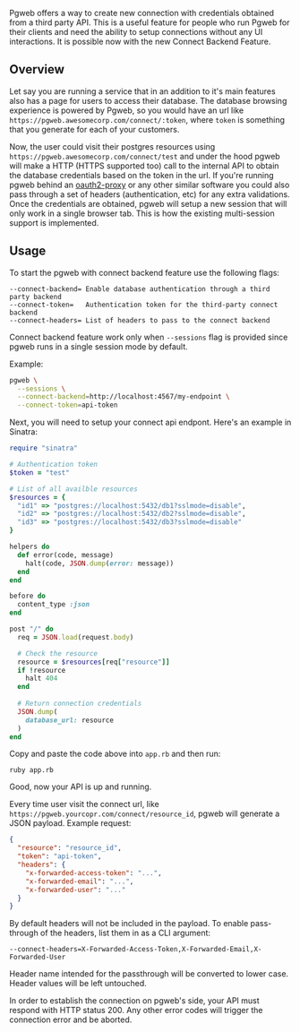 Pgweb offers a way to create new connection with credentials obtained from a third
party API. This is a useful feature for people who run Pgweb for their clients and
need the ability to setup connections without any UI interactions. It is possible
now with the new Connect Backend Feature.

## Overview

Let say you are running a service that in an addition to it's main features also
has a page for users to access their database. The database browsing experience 
is powered by Pgweb, so you would have an url like `https://pgweb.awesomecorp.com/connect/:token`,
where `token` is something that you generate for each of your customers.

Now, the user could visit their postgres resources using `https://pgweb.awesomecorp.com/connect/test` 
and under the hood pgweb will make a HTTP (HTTPS supported too) call to the internal API to obtain
the database credentials based on the token in the url. If you're running pgweb behind an [oauth2-proxy](https://github.com/oauth2-proxy/oauth2-proxy) or any other similar software you could also pass through a set
of headers (authentication, etc) for any extra validations. Once the credentials are obtained, pgweb
will setup a new session that will only work in a single browser tab. This is how the existing
multi-session support is implemented.

## Usage

To start the pgweb with connect backend feature use the following flags:

```
--connect-backend= Enable database authentication through a third party backend
--connect-token=   Authentication token for the third-party connect backend
--connect-headers= List of headers to pass to the connect backend
```

Connect backend feature work only when `--sessions` flag is provided since pgweb
runs in a single session mode by default.

Example:

```bash
pgweb \
  --sessions \
  --connect-backend=http://localhost:4567/my-endpoint \
  --connect-token=api-token
```

Next, you will need to setup your connect api endpont. Here's an example in Sinatra:

```ruby
require "sinatra"

# Authentication token
$token = "test"

# List of all availble resources
$resources = {
  "id1" => "postgres://localhost:5432/db1?sslmode=disable",
  "id2" => "postgres://localhost:5432/db2?sslmode=disable",
  "id3" => "postgres://localhost:5432/db3?sslmode=disable"
}

helpers do
  def error(code, message)
    halt(code, JSON.dump(error: message))
  end
end

before do
  content_type :json
end

post "/" do
  req = JSON.load(request.body)

  # Check the resource
  resource = $resources[req["resource"]]
  if !resource
    halt 404
  end
  
  # Return connection credentials
  JSON.dump(
    database_url: resource
  )
end
```

Copy and paste the code above into `app.rb` and then run:

```
ruby app.rb
```

Good, now your API is up and running.

Every time user visit the connect url, like `https://pgweb.yourcopr.com/connect/resource_id`, pgweb
will generate a JSON payload. Example request:

```json
{
  "resource": "resource_id",
  "token": "api-token",
  "headers": {
    "x-forwarded-access-token": "...",
    "x-forwarded-email": "...",
    "x-forwarded-user": "..."
  }
}
```

By default headers will not be included in the payload. To enable pass-through of the headers,
list them in as a CLI argument:

```
--connect-headers=X-Forwarded-Access-Token,X-Forwarded-Email,X-Forwarded-User
```

Header name intended for the passthrough will be converted to lower case. 
Header values will be left untouched.

In order to establish the connection on pgweb's side, your API must respond with HTTP status 200.
Any other error codes will trigger the connection error and be aborted.
